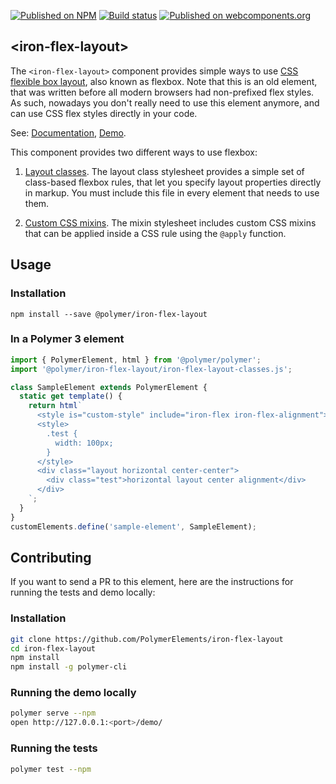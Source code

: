 [![Published on NPM](https://img.shields.io/npm/v/@polymer/iron-flex-layout.svg)](https://www.npmjs.com/package/@polymer/iron-flex-layout)
[![Build status](https://travis-ci.org/PolymerElements/iron-flex-layout.svg?branch=master)](https://travis-ci.org/PolymerElements/iron-flex-layout)
[![Published on webcomponents.org](https://img.shields.io/badge/webcomponents.org-published-blue.svg)](https://webcomponents.org/element/@polymer/iron-flex-layout)

## &lt;iron-flex-layout&gt;

The `<iron-flex-layout>` component provides simple ways to use
[CSS flexible box layout](https://developer.mozilla.org/en-US/docs/Web/Guide/CSS/Flexible_boxes),
also known as flexbox. Note that this is an old element, that was written
before all modern browsers had non-prefixed flex styles. As such, nowadays you
don't really need to use this element anymore, and can use CSS flex styles
directly in your code.

See: [Documentation](https://www.webcomponents.org/element/@polymer/iron-flex-layout),
[Demo](https://www.webcomponents.org/element/@polymer/iron-flex-layout/demo/demo/index.html).

This component provides two different ways to use flexbox:

1. [Layout classes](https://github.com/PolymerElements/iron-flex-layout/tree/master/iron-flex-layout-classes.html).
   The layout class stylesheet provides a simple set of class-based flexbox rules, that
   let you specify layout properties directly in markup. You must include this file
   in every element that needs to use them.

1. [Custom CSS mixins](https://github.com/PolymerElements/iron-flex-layout/blob/master/iron-flex-layout.html).
   The mixin stylesheet includes custom CSS mixins that can be applied inside a CSS rule using the `@apply` function.

## Usage

### Installation

```
npm install --save @polymer/iron-flex-layout
```

### In a Polymer 3 element

```js
import { PolymerElement, html } from '@polymer/polymer';
import '@polymer/iron-flex-layout/iron-flex-layout-classes.js';

class SampleElement extends PolymerElement {
  static get template() {
    return html`
      <style is="custom-style" include="iron-flex iron-flex-alignment"></style>
      <style>
        .test {
          width: 100px;
        }
      </style>
      <div class="layout horizontal center-center">
        <div class="test">horizontal layout center alignment</div>
      </div>
    `;
  }
}
customElements.define('sample-element', SampleElement);
```

## Contributing

If you want to send a PR to this element, here are
the instructions for running the tests and demo locally:

### Installation

```sh
git clone https://github.com/PolymerElements/iron-flex-layout
cd iron-flex-layout
npm install
npm install -g polymer-cli
```

### Running the demo locally

```sh
polymer serve --npm
open http://127.0.0.1:<port>/demo/
```

### Running the tests

```sh
polymer test --npm
```
